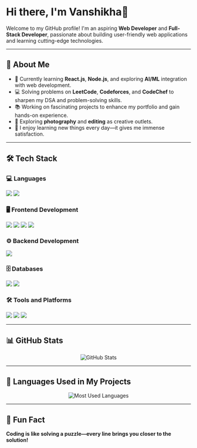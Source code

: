 # Hi there, I'm Vanshikha👋

Welcome to my GitHub profile! I'm an aspiring **Web Developer** and **Full-Stack Developer**, passionate about building user-friendly web applications and learning cutting-edge technologies.

---

## 🚀 About Me  
- 🌱 Currently learning **React.js**, **Node.js**, and exploring **AI/ML** integration with web development.  
- 💻 Solving problems on **LeetCode**, **Codeforces**, and **CodeChef** to sharpen my DSA and problem-solving skills.  
- 📚 Working on fascinating projects to enhance my portfolio and gain hands-on experience.  
- 🎨 Exploring **photography** and **editing** as creative outlets.  
- 🌟 I enjoy learning new things every day—it gives me immense satisfaction.  

---

## 🛠️ Tech Stack  

### 💻 Languages  
<p align="left">
  <img src="https://img.shields.io/badge/JavaScript-323330?style=for-the-badge&logo=javascript&logoColor=F7DF1E" />
  <img src="https://img.shields.io/badge/Python-3776AB?style=for-the-badge&logo=python&logoColor=white" />
</p>

### 🖥️ Frontend Development  
<p align="left">
  <img src="https://img.shields.io/badge/HTML5-E34F26?style=for-the-badge&logo=html5&logoColor=white" />
  <img src="https://img.shields.io/badge/CSS3-1572B6?style=for-the-badge&logo=css3&logoColor=white" />
  <img src="https://img.shields.io/badge/React-20232A?style=for-the-badge&logo=react&logoColor=61DAFB" />
  <img src="https://img.shields.io/badge/TypeScript-3178C6?style=for-the-badge&logo=typescript&logoColor=white" />
</p>

### ⚙️ Backend Development  
<p align="left">
  <img src="https://img.shields.io/badge/Node.js-339933?style=for-the-badge&logo=nodedotjs&logoColor=white" />
</p>

### 🗄️ Databases  
<p align="left">
  <img src="https://img.shields.io/badge/MongoDB-4EA94B?style=for-the-badge&logo=mongodb&logoColor=white" />
  <img src="https://img.shields.io/badge/MySQL-4479A1?style=for-the-badge&logo=mysql&logoColor=white" />
</p>

### 🛠️ Tools and Platforms  
<p align="left">
  <img src="https://img.shields.io/badge/Git-F05032?style=for-the-badge&logo=git&logoColor=white" />
  <img src="https://img.shields.io/badge/GitHub-181717?style=for-the-badge&logo=github&logoColor=white" />
  <img src="https://img.shields.io/badge/VS%20Code-0078D4?style=for-the-badge&logo=visualstudiocode&logoColor=white" />
</p>

---

## 📊 GitHub Stats  
<p align="center">
  <img src="https://github-readme-stats.vercel.app/api?username=Vanshikaxxa&show_icons=true&theme=radical" alt="GitHub Stats" />
</p>

---

## 📌 Languages Used in My Projects  
<P align="center">
<img src="https://github-readme-stats.vercel.app/api/top-langs/?username=Vanshikaxxa&layout=compact&theme=radical" alt="Most Used Languages" />
</p>


---

## 🎯 Fun Fact  
**Coding is like solving a puzzle—every line brings you closer to the solution!**
